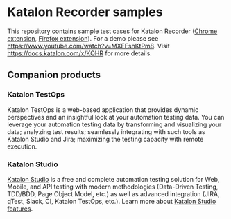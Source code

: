# Katalon Recorder samples

This repository contains sample test cases for Katalon Recorder ([Chrome extension](https://chrome.google.com/webstore/detail/katalon-recorder-selenium/ljdobmomdgdljniojadhoplhkpialdid), [Firefox extension](https://addons.mozilla.org/en-US/firefox/addon/katalon-automation-record/)). For a demo please see https://www.youtube.com/watch?v=MXFFshKtPm8. Visit https://docs.katalon.com/x/KQHR for more details.

## Companion products

### Katalon TestOps
Katalon TestOps is a web-based application that provides dynamic perspectives and an insightful look at your automation testing data. You can leverage your automation testing data by transforming and visualizing your data; analyzing test results; seamlessly integrating with such tools as Katalon Studio and Jira; maximizing the testing capacity with remote execution.

### Katalon Studio
[Katalon Studio](https://www.katalon.com) is a free and complete automation testing solution for Web, Mobile, and API testing with modern methodologies (Data-Driven Testing, TDD/BDD, Page Object Model, etc.) as well as advanced integration (JIRA, qTest, Slack, CI, Katalon TestOps, etc.). Learn more about [Katalon Studio features](https://www.katalon.com/features/).